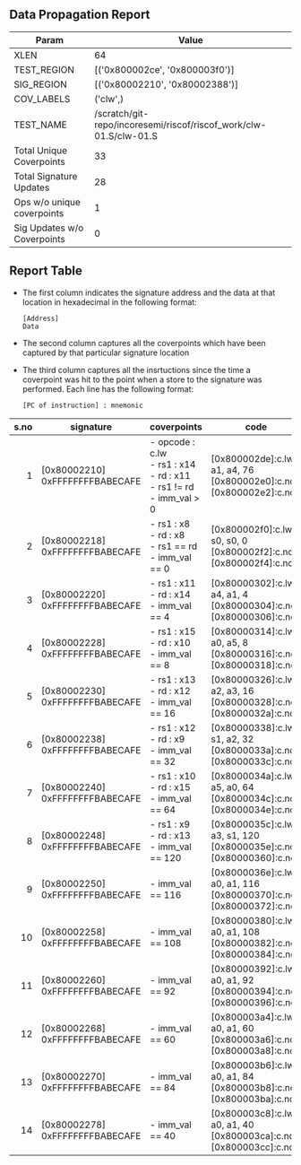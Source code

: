 
## Data Propagation Report

| Param                     | Value    |
|---------------------------|----------|
| XLEN                      | 64      |
| TEST_REGION               | [('0x800002ce', '0x800003f0')]      |
| SIG_REGION                | [('0x80002210', '0x80002388')]      |
| COV_LABELS                | ('clw',)      |
| TEST_NAME                 | /scratch/git-repo/incoresemi/riscof/riscof_work/clw-01.S/clw-01.S    |
| Total Unique Coverpoints  | 33      |
| Total Signature Updates   | 28      |
| Ops w/o unique coverpoints | 1      |
| Sig Updates w/o Coverpoints | 0    |

## Report Table

- The first column indicates the signature address and the data at that location in hexadecimal in the following format: 
  ```
  [Address]
  Data
  ```

- The second column captures all the coverpoints which have been captured by that particular signature location

- The third column captures all the insrtuctions since the time a coverpoint was
  hit to the point when a store to the signature was performed. Each line has
  the following format:
  ```
  [PC of instruction] : mnemonic
  ```

|s.no|            signature             |                                     coverpoints                                     |                                      code                                      |
|---:|----------------------------------|-------------------------------------------------------------------------------------|--------------------------------------------------------------------------------|
|   1|[0x80002210]<br>0xFFFFFFFFBABECAFE|- opcode : c.lw<br> - rs1 : x14<br> - rd : x11<br> - rs1 != rd<br> - imm_val > 0<br> |[0x800002de]:c.lw a1, a4, 76<br> [0x800002e0]:c.nop<br> [0x800002e2]:c.nop<br>  |
|   2|[0x80002218]<br>0xFFFFFFFFBABECAFE|- rs1 : x8<br> - rd : x8<br> - rs1 == rd<br> - imm_val == 0<br>                      |[0x800002f0]:c.lw s0, s0, 0<br> [0x800002f2]:c.nop<br> [0x800002f4]:c.nop<br>   |
|   3|[0x80002220]<br>0xFFFFFFFFBABECAFE|- rs1 : x11<br> - rd : x14<br> - imm_val == 4<br>                                    |[0x80000302]:c.lw a4, a1, 4<br> [0x80000304]:c.nop<br> [0x80000306]:c.nop<br>   |
|   4|[0x80002228]<br>0xFFFFFFFFBABECAFE|- rs1 : x15<br> - rd : x10<br> - imm_val == 8<br>                                    |[0x80000314]:c.lw a0, a5, 8<br> [0x80000316]:c.nop<br> [0x80000318]:c.nop<br>   |
|   5|[0x80002230]<br>0xFFFFFFFFBABECAFE|- rs1 : x13<br> - rd : x12<br> - imm_val == 16<br>                                   |[0x80000326]:c.lw a2, a3, 16<br> [0x80000328]:c.nop<br> [0x8000032a]:c.nop<br>  |
|   6|[0x80002238]<br>0xFFFFFFFFBABECAFE|- rs1 : x12<br> - rd : x9<br> - imm_val == 32<br>                                    |[0x80000338]:c.lw s1, a2, 32<br> [0x8000033a]:c.nop<br> [0x8000033c]:c.nop<br>  |
|   7|[0x80002240]<br>0xFFFFFFFFBABECAFE|- rs1 : x10<br> - rd : x15<br> - imm_val == 64<br>                                   |[0x8000034a]:c.lw a5, a0, 64<br> [0x8000034c]:c.nop<br> [0x8000034e]:c.nop<br>  |
|   8|[0x80002248]<br>0xFFFFFFFFBABECAFE|- rs1 : x9<br> - rd : x13<br> - imm_val == 120<br>                                   |[0x8000035c]:c.lw a3, s1, 120<br> [0x8000035e]:c.nop<br> [0x80000360]:c.nop<br> |
|   9|[0x80002250]<br>0xFFFFFFFFBABECAFE|- imm_val == 116<br>                                                                 |[0x8000036e]:c.lw a0, a1, 116<br> [0x80000370]:c.nop<br> [0x80000372]:c.nop<br> |
|  10|[0x80002258]<br>0xFFFFFFFFBABECAFE|- imm_val == 108<br>                                                                 |[0x80000380]:c.lw a0, a1, 108<br> [0x80000382]:c.nop<br> [0x80000384]:c.nop<br> |
|  11|[0x80002260]<br>0xFFFFFFFFBABECAFE|- imm_val == 92<br>                                                                  |[0x80000392]:c.lw a0, a1, 92<br> [0x80000394]:c.nop<br> [0x80000396]:c.nop<br>  |
|  12|[0x80002268]<br>0xFFFFFFFFBABECAFE|- imm_val == 60<br>                                                                  |[0x800003a4]:c.lw a0, a1, 60<br> [0x800003a6]:c.nop<br> [0x800003a8]:c.nop<br>  |
|  13|[0x80002270]<br>0xFFFFFFFFBABECAFE|- imm_val == 84<br>                                                                  |[0x800003b6]:c.lw a0, a1, 84<br> [0x800003b8]:c.nop<br> [0x800003ba]:c.nop<br>  |
|  14|[0x80002278]<br>0xFFFFFFFFBABECAFE|- imm_val == 40<br>                                                                  |[0x800003c8]:c.lw a0, a1, 40<br> [0x800003ca]:c.nop<br> [0x800003cc]:c.nop<br>  |
